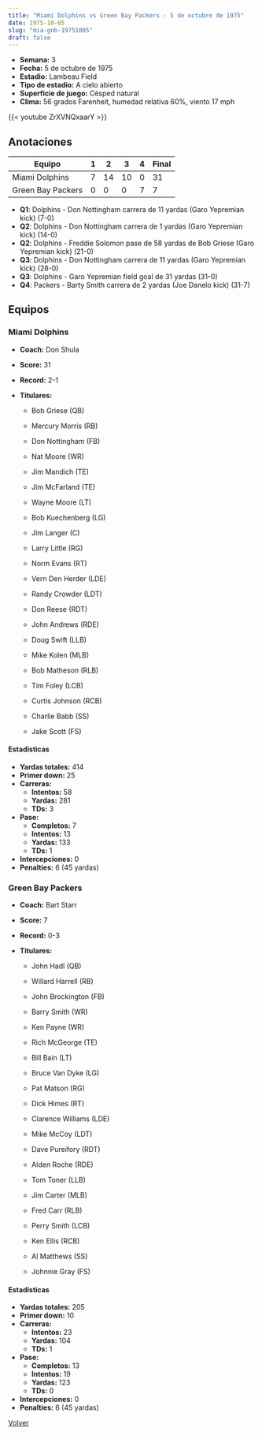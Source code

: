 ```yaml
---
title: "Miami Dolphins vs Green Bay Packers - 5 de octubre de 1975"
date: 1975-10-05
slug: "mia-gnb-19751005"
draft: false
---
```


- **Semana:** 3
- **Fecha:** 5 de octubre de 1975
- **Estadio:** Lambeau Field
- **Tipo de estadio:** A cielo abierto
- **Superficie de juego:** Césped natural
- **Clima:** 56 grados Farenheit, humedad relativa 60%, viento 17 mph


{{< youtube ZrXVNQxaarY >}}


## Anotaciones
| Equipo | 1 | 2 | 3 | 4 | Final |
|--------|---|---|---|---|-------|
| Miami Dolphins  | 7 | 14 | 10 | 0  | 31 |
| Green Bay Packers  | 0 | 0 | 0 | 7  | 7 |
- **Q1**: Dolphins - Don Nottingham carrera de 11 yardas (Garo Yepremian kick) (7-0)
- **Q2**: Dolphins - Don Nottingham carrera de 1 yardas (Garo Yepremian kick) (14-0)
- **Q2**: Dolphins - Freddie Solomon pase de 58 yardas de Bob Griese (Garo Yepremian kick) (21-0)
- **Q3**: Dolphins - Don Nottingham carrera de 11 yardas (Garo Yepremian kick) (28-0)
- **Q3**: Dolphins - Garo Yepremian field goal de 31 yardas (31-0)
- **Q4**: Packers - Barty Smith carrera de 2 yardas (Joe Danelo kick) (31-7)


## Equipos


### Miami Dolphins
* **Coach:** Don Shula
* **Score:** 31
* **Record:** 2-1
* **Titulares:** 

  * Bob Griese (QB) 

  * Mercury Morris (RB) 

  * Don Nottingham (FB) 

  * Nat Moore (WR) 

  * Jim Mandich (TE) 

  * Jim McFarland (TE) 

  * Wayne Moore (LT) 

  * Bob Kuechenberg (LG) 

  * Jim Langer (C) 

  * Larry Little (RG) 

  * Norm Evans (RT) 

  * Vern Den Herder (LDE) 

  * Randy Crowder (LDT) 

  * Don Reese (RDT) 

  * John Andrews (RDE) 

  * Doug Swift (LLB) 

  * Mike Kolen (MLB) 

  * Bob Matheson (RLB) 

  * Tim Foley (LCB) 

  * Curtis Johnson (RCB) 

  * Charlie Babb (SS) 

  * Jake Scott (FS) 

#### Estadísticas
* **Yardas totales:** 414
* **Primer down:** 25
* **Carreras:**
  * **Intentos:** 58
  * **Yardas:** 281
  * **TDs:** 3
* **Pase:**
  * **Completos:** 7
  * **Intentos:** 13
  * **Yardas:** 133
  * **TDs:** 1
* **Intercepciones:** 0
* **Penalties:** 6 (45 yardas)

### Green Bay Packers
* **Coach:** Bart Starr
* **Score:** 7
* **Record:** 0-3
* **Titulares:** 

  * John Hadl (QB) 

  * Willard Harrell (RB) 

  * John Brockington (FB) 

  * Barry Smith (WR) 

  * Ken Payne (WR) 

  * Rich McGeorge (TE) 

  * Bill Bain (LT) 

  * Bruce Van Dyke (LG) 

  * Pat Matson (RG) 

  * Dick Himes (RT) 

  * Clarence Williams (LDE) 

  * Mike McCoy (LDT) 

  * Dave Pureifory (RDT) 

  * Alden Roche (RDE) 

  * Tom Toner (LLB) 

  * Jim Carter (MLB) 

  * Fred Carr (RLB) 

  * Perry Smith (LCB) 

  * Ken Ellis (RCB) 

  * Al Matthews (SS) 

  * Johnnie Gray (FS) 

#### Estadísticas
* **Yardas totales:** 205
* **Primer down:** 10
* **Carreras:**
  * **Intentos:** 23
  * **Yardas:** 104
  * **TDs:** 1
* **Pase:**
  * **Completos:** 13
  * **Intentos:** 19
  * **Yardas:** 123
  * **TDs:** 0
* **Intercepciones:** 0
* **Penalties:** 6 (45 yardas)


[Volver](/historia/1975)
